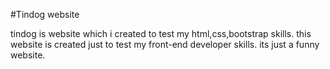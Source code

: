   #Tindog website


 tindog is website which i created to test my html,css,bootstrap skills.
 this website is created just to test my front-end developer skills.
 its just a funny website.
